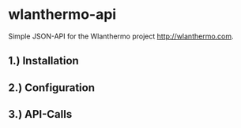 wlanthermo-api
==============

Simple JSON-API for the Wlanthermo project <http://wlanthermo.com>.


1.) Installation
------------


2.) Configuration
------------


3.) API-Calls
------------
